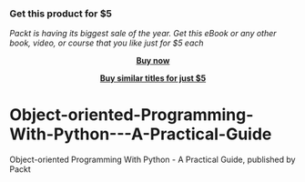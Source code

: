 
### Get this product for $5

<i>Packt is having its biggest sale of the year. Get this eBook or any other book, video, or course that you like just for $5 each</i>


<b><p align='center'>[Buy now](https://packt.link/9781839216855)</p></b>


<b><p align='center'>[Buy similar titles for just $5](https://subscription.packtpub.com/search)</p></b>


# Object-oriented-Programming-With-Python---A-Practical-Guide
Object-oriented Programming With Python - A Practical Guide, published by Packt
